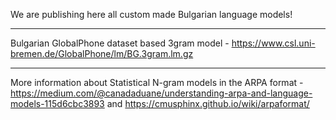 We are publishing here all custom made Bulgarian language models!
_____________
Bulgarian GlobalPhone dataset based 3gram model - https://www.csl.uni-bremen.de/GlobalPhone/lm/BG.3gram.lm.gz

__________
More information about Statistical N-gram models in the ARPA format - https://medium.com/@canadaduane/understanding-arpa-and-language-models-115d6cbc3893 and https://cmusphinx.github.io/wiki/arpaformat/
